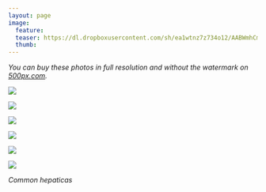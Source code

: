 ```yaml
---
layout: page
image:
  feature:
  teaser: https://dl.dropboxusercontent.com/sh/ea1wtnz7z734o12/AABWmhCmaqgr1D4TbQUS047Ia/luontokuvat/kev%C3%A4t/DS14212-245px.jpg
  thumb:
---
```


*You can buy these photos in full resolution and without the watermark on [500px.com](https://500px.com/minimuutticom/galleries/hepatica-flowers).*

[![](https://dl.dropboxusercontent.com/sh/ea1wtnz7z734o12/AACwlQjQL2MBX3fj8CxVtXdva/luontokuvat/kev%C3%A4t/DS14226-800px.jpg)](https://dl.dropboxusercontent.com/sh/ea1wtnz7z734o12/AACgfA-QkWSF3eLZproLrRYca/luontokuvat/kev%C3%A4t/DS14226.jpg)

[![](https://dl.dropboxusercontent.com/sh/ea1wtnz7z734o12/AACH0y2_5WYFfbC5srmY7tA0a/luontokuvat/kev%C3%A4t/DS14246-800px.jpg)](https://dl.dropboxusercontent.com/sh/ea1wtnz7z734o12/AADDRQnxSWrK9aADVw4thFb1a/luontokuvat/kev%C3%A4t/DS14246.jpg)

[![](https://dl.dropboxusercontent.com/sh/ea1wtnz7z734o12/AAC1Ol0AU74zQWH7EEKsEEr_a/luontokuvat/kev%C3%A4t/DS14222-800px.jpg)](https://dl.dropboxusercontent.com/sh/ea1wtnz7z734o12/AACtyNP_AntOwnMg9Qv8Peyra/luontokuvat/kev%C3%A4t/DS14222.jpg)

[![](https://dl.dropboxusercontent.com/sh/ea1wtnz7z734o12/AABU-TdgpcKo1VN8RJ8c1cq8a/luontokuvat/kev%C3%A4t/DS15874-800px.jpg)](https://dl.dropboxusercontent.com/sh/ea1wtnz7z734o12/AACPmL2SAn28O6zauAfqDztwa/luontokuvat/kev%C3%A4t/DS15874.jpg)

[![](https://dl.dropboxusercontent.com/sh/ea1wtnz7z734o12/AADpid5eJzimaXxYyU9RHbB_a/luontokuvat/kev%C3%A4t/DS14211-800px.jpg)](https://dl.dropboxusercontent.com/sh/ea1wtnz7z734o12/AADtUPUyaTDOv_JFXL_HmPHwa/luontokuvat/kev%C3%A4t/DS14211.jpg)

[![](https://dl.dropboxusercontent.com/sh/ea1wtnz7z734o12/AABVj1GdLTYlJ2pvE7Ym2HJ7a/luontokuvat/kev%C3%A4t/DS14212-800px.jpg)](https://dl.dropboxusercontent.com/sh/ea1wtnz7z734o12/AAA7krvvZBG8Wzom5c58EiHma/luontokuvat/kev%C3%A4t/DS14212.jpg)

*Common hepaticas*
